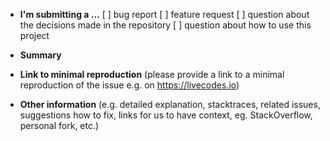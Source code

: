 - **I'm submitting a ...**
  [ ] bug report
  [ ] feature request
  [ ] question about the decisions made in the repository
  [ ] question about how to use this project

- **Summary**

- **Link to minimal reproduction**
  (please provide a link to a minimal reproduction of the issue e.g. on https://livecodes.io)

- **Other information** (e.g. detailed explanation, stacktraces, related issues, suggestions how to fix, links for us to have context, eg. StackOverflow, personal fork, etc.)
